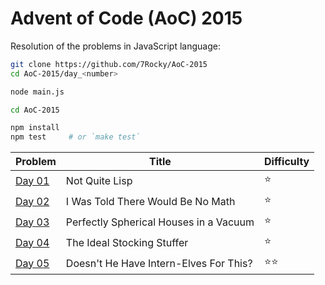 # Advent of Code (AoC) 2015

Resolution of the problems in JavaScript language:

```bash
git clone https://github.com/7Rocky/AoC-2015
cd AoC-2015/day_<number>

node main.js
```

```bash
cd AoC-2015

npm install
npm test     # or `make test`
```

| Problem          | Title                                  | Difficulty                     |
| ---------------- | -------------------------------------- | ------------------------------ |
| [Day 01](day_01) | Not Quite Lisp                         | :star:                         |
| [Day 02](day_02) | I Was Told There Would Be No Math      | :star:                         |
| [Day 03](day_03) | Perfectly Spherical Houses in a Vacuum | :star:                         |
| [Day 04](day_04) | The Ideal Stocking Stuffer             | :star:                         |
| [Day 05](day_05) | Doesn't He Have Intern-Elves For This? | :star::star:                   |
